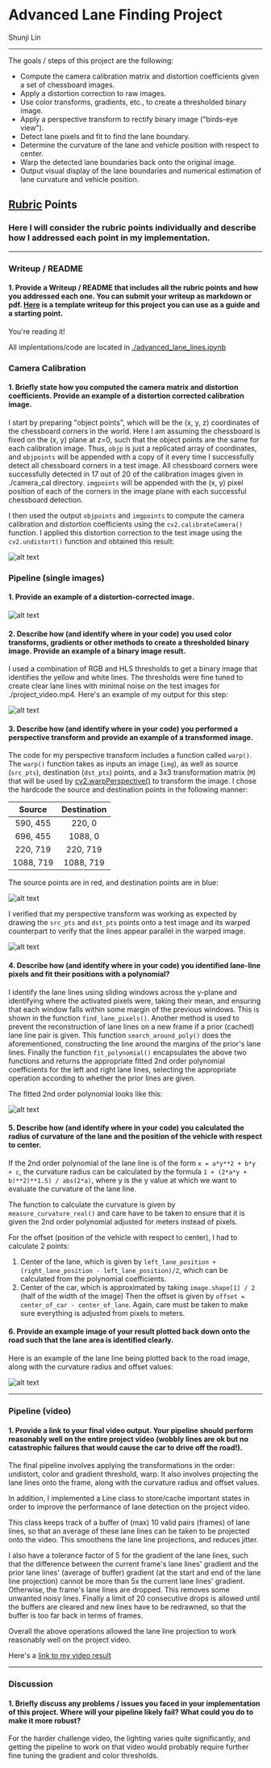 # Advanced Lane Finding Project

Shunji Lin

---

The goals / steps of this project are the following:

* Compute the camera calibration matrix and distortion coefficients given a set of chessboard images.
* Apply a distortion correction to raw images.
* Use color transforms, gradients, etc., to create a thresholded binary image.
* Apply a perspective transform to rectify binary image ("birds-eye view").
* Detect lane pixels and fit to find the lane boundary.
* Determine the curvature of the lane and vehicle position with respect to center.
* Warp the detected lane boundaries back onto the original image.
* Output visual display of the lane boundaries and numerical estimation of lane curvature and vehicle position.

[//]: # (Image References)

[image1]: ./writeup_images/undistort.png "Undistorted"
[image2]: ./writeup_images/undistortroad.png "Undistorted Road"
[image3]: ./writeup_images/colorgradientthreshold.png "Threshold"
[image4]: ./writeup_images/sourcedest.png "Source and Destination Points"
[image5]: ./writeup_images/warpparallel.png "Warp Parallel Lanes"
[image6]: ./writeup_images/polynomialfitted.png "Polynomial Fit"
[image7]: ./writeup_images/projectlane.png "Project Lane Lines"
[video1]: ./project_video.mp4 "Video"

## [Rubric](https://review.udacity.com/#!/rubrics/571/view) Points

### Here I will consider the rubric points individually and describe how I addressed each point in my implementation.  

---

### Writeup / README

#### 1. Provide a Writeup / README that includes all the rubric points and how you addressed each one.  You can submit your writeup as markdown or pdf.  [Here](https://github.com/udacity/CarND-Advanced-Lane-Lines/blob/master/writeup_template.md) is a template writeup for this project you can use as a guide and a starting point.  

You're reading it!

All implentations/code are located in [./advanced_lane_lines.ipynb](./advanced_lane_lines.ipynb)

### Camera Calibration

#### 1. Briefly state how you computed the camera matrix and distortion coefficients. Provide an example of a distortion corrected calibration image.

I start by preparing "object points", which will be the (x, y, z) coordinates of the chessboard corners in the world. Here I am assuming the chessboard is fixed on the (x, y) plane at z=0, such that the object points are the same for each calibration image.  Thus, `objp` is just a replicated array of coordinates, and `objpoints` will be appended with a copy of it every time I successfully detect all chessboard corners in a test image. All chessboard corners were successfully detected in 17 out of 20 of the calibration images given in ./camera_cal directory.  `imgpoints` will be appended with the (x, y) pixel position of each of the corners in the image plane with each successful chessboard detection.  

I then used the output `objpoints` and `imgpoints` to compute the camera calibration and distortion coefficients using the `cv2.calibrateCamera()` function.  I applied this distortion correction to the test image using the `cv2.undistort()` function and obtained this result: 

![alt text][image1]

### Pipeline (single images)

#### 1. Provide an example of a distortion-corrected image.

![alt text][image2]

#### 2. Describe how (and identify where in your code) you used color transforms, gradients or other methods to create a thresholded binary image.  Provide an example of a binary image result.

I used a combination of RGB and HLS thresholds to get a binary image that identifies the yellow and white lines. The thresholds were fine tuned to create clear lane lines with minimal noise on the test images for ./project_video.mp4. Here's an example of my output for this step:

![alt text][image3]

#### 3. Describe how (and identify where in your code) you performed a perspective transform and provide an example of a transformed image.

The code for my perspective transform includes a function called `warp()`. The `warp()` function takes as inputs an image (`img`), as well as source (`src_pts`), destination (`dst_pts`) points, and a 3x3 transformation matrix (`M`) that will be used by [cv2.warpPerspective()](https://docs.opencv.org/2.4/modules/imgproc/doc/geometric_transformations.html?) to transform the image. I chose the hardcode the source and destination points in the following manner:

| Source        | Destination   | 
|:-------------:|:-------------:| 
| 590, 455      | 220, 0        | 
| 696, 455      | 1088, 0       |
| 220, 719      | 220, 719      |
| 1088, 719     | 1088, 719     |

The source points are in red, and destination points are in blue:

![alt text][image4]

I verified that my perspective transform was working as expected by drawing the `src_pts` and `dst_pts` points onto a test image and its warped counterpart to verify that the lines appear parallel in the warped image.

![alt text][image5]

#### 4. Describe how (and identify where in your code) you identified lane-line pixels and fit their positions with a polynomial?

I identify the lane lines using sliding windows across the y-plane and identifying where the activated pixels were, taking their mean, and ensuring that each window falls within some margin of the previous windows. This is shown in the function `find_lane_pixels()`. Another method is used to prevent the reconstruction of lane lines on a new frame if a prior (cached) lane line pair is given. This function `search_around_poly()` does the aforementioned, constructing the line around the margins of the prior's lane lines. Finally the function `fit_polynomial()` encapsulates the above two functions and returns the appropriate fitted 2nd order polynomial coefficients for the left and right lane lines, selecting the appropriate operation according to whether the prior lines are given.

The fitted 2nd order polynomial looks like this:

![alt text][image6]

#### 5. Describe how (and identify where in your code) you calculated the radius of curvature of the lane and the position of the vehicle with respect to center.

If the 2nd order polynomial of the lane line is of the form `x = a*y**2 + b*y + c`,
the curvature radius can be calculated by the formula `1 + (2*a*y + b)**2)**1.5) / abs(2*a)`,
where y is the y value at which we want to evaluate the curvature of the lane line.

The function to calculate the curvature is given by `measure_curvature_real()` and care have to be taken
to ensure that it is given the 2nd order polynomial adjusted for meters instead of pixels.

For the offset (position of the vehicle with respect to center), I had to calculate 2 points:
1) Center of the lane, which is given by `left_lane_position + (right_lane_position - left_lane_position)/2`,
which can be calculated from the polynomial coefficients.
2) Center of the car, which is approximated by taking `image.shape[1] / 2` (half of the width of the image)
Then the offset is given by `offset = center_of_car - center_of_lane`.
Again, care must be taken to make sure everything is adjusted from pixels to meters.

#### 6. Provide an example image of your result plotted back down onto the road such that the lane area is identified clearly.

Here is an example of the lane line being plotted back to the road image, along with the curvature radius and offset values:

![alt text][image7]

---

### Pipeline (video)

#### 1. Provide a link to your final video output.  Your pipeline should perform reasonably well on the entire project video (wobbly lines are ok but no catastrophic failures that would cause the car to drive off the road!).

The final pipeline involves applying the transformations in the order: undistort, color and gradient threshold, warp. It also involves projecting the lane lines onto the frame, along with the curvature radius and offset values.

In addition, I implemented a Line class to store/cache important states in order to improve the performance of lane detection on the project video.

This class keeps track of a buffer of (max) 10 valid pairs (frames) of lane lines, so that an average of these lane lines can be taken to be projected onto the video. This smoothens the lane line projections, and reduces jitter.

I also have a tolerance factor of 5 for the gradient of the lane lines, such that the difference between the current frame's lane lines' gradient and the prior lane lines' (average of buffer) gradient (at the start and end of the lane line projection) cannot be more than 5x the current lane lines' gradient. Otherwise, the frame's lane lines are dropped. This removes some unwanted noisy lines. Finally a limit of 20 consecutive drops is allowed until the buffers are cleared and new lines have to be redrawned, so that the buffer is too far back in terms of frames.

Overall the above operations allowed the lane line projection to work reasonably well on the project video.

Here's a [link to my video result](./output_video.mp4)

---

### Discussion

#### 1. Briefly discuss any problems / issues you faced in your implementation of this project.  Where will your pipeline likely fail?  What could you do to make it more robust?

For the harder challenge video, the lighting varies quite significantly, and getting the pipeline to work on that video would probably require further fine tuning the gradient and color thresholds.
